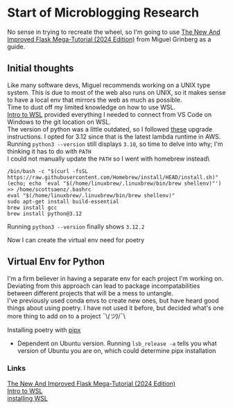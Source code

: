 # Start of Microblogging Research
No sense in trying to recreate the wheel, so I'm going to use [The New And Improved Flask Mega-Tutorial (2024 Edition)](https://a.co/d/3ZMRJBa) from Miguel Grinberg as a guide. 

## Initial thoughts
Like many software devs, Miguel recommends working on a UNIX type system. This is due to most of the web also runs on UNIX, so it makes sense to have a local env that mirrors the web as much as possible.\
Time to dust off my limited knowledge on how to use WSL.\
[Intro to WSL](https:///learn.microsoft.com/en-us/training/modules/wsl-introduction/) provided everything I needed to connect from VS Code on Windows to the git location on WSL.\
The version of python was a little outdated, so I followed [these](https://phoenixnap.com/kb/upgrade-python) upgrade instructions. I opted for 3.12 since that is the latest lambda runtime in AWS.\
Running `python3 --version` still displays `3.10`, so time to delve into why; I'm thinking it has to do with `PATH`\
I could not manually update the `PATH` so I went with homebrew instead\
```
/bin/bash -c "$(curl -fsSL https://raw.githubusercontent.com/Homebrew/install/HEAD/install.sh)"
(echo; echo 'eval "$(/home/linuxbrew/.linuxbrew/bin/brew shellenv)"') >> /home/scottsaenz/.bashrc
eval "$(/home/linuxbrew/.linuxbrew/bin/brew shellenv)"
sudo apt-get install build-essential
brew install gcc
brew install python@3.12
```
Running `python3 --version` finally shows `3.12.2`

Now I can create the virtual env need for poetry

## Virtual Env for Python
I'm a firm believer in having a separate env for each project I'm working on. Deviating from this approach can lead to package incompatabilities between different projects that will be a mess to untangle.\
I've previously used conda envs to create new ones, but have heard good things about using poetry. I have not used it before, but decided what's one more thing to add on to a project ¯\\_(ツ)_/¯\

Installing poetry with [pipx](https://pipx.pypa.io/stable/installation/)
- Dependent on Ubuntu version. Running `lsb_release -a` tells you what version of Ubuntu you are on, which could determine pipx installation





### Links
[The New And Improved Flask Mega-Tutorial (2024 Edition)](https://a.co/d/3ZMRJBa)\
[Intro to WSL](https:///learn.microsoft.com/en-us/training/modules/wsl-introduction/)\
[installing WSL](https://learn.microsoft.com/en-us/windows/wsl/install)
